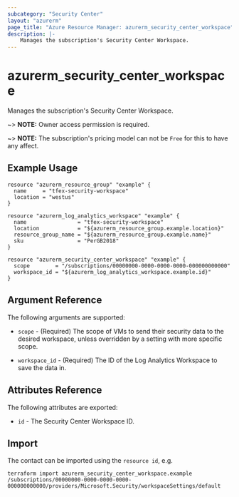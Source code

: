```yaml
---
subcategory: "Security Center"
layout: "azurerm"
page_title: "Azure Resource Manager: azurerm_security_center_workspace"
description: |-
    Manages the subscription's Security Center Workspace.
---
```


# azurerm_security_center_workspace

Manages the subscription's Security Center Workspace.

~> **NOTE:** Owner access permission is required.

~> **NOTE:** The subscription's pricing model can not be `Free` for this to have any affect.

## Example Usage

```hcl
resource "azurerm_resource_group" "example" {
  name     = "tfex-security-workspace"
  location = "westus"
}

resource "azurerm_log_analytics_workspace" "example" {
  name                = "tfex-security-workspace"
  location            = "${azurerm_resource_group.example.location}"
  resource_group_name = "${azurerm_resource_group.example.name}"
  sku                 = "PerGB2018"
}

resource "azurerm_security_center_workspace" "example" {
  scope        = "/subscriptions/00000000-0000-0000-0000-000000000000"
  workspace_id = "${azurerm_log_analytics_workspace.example.id}"
}
```

## Argument Reference

The following arguments are supported:

* `scope` - (Required) The scope of VMs to send their security data to the desired workspace, unless overridden by a setting with more specific scope.

* `workspace_id` - (Required) The ID of the Log Analytics Workspace to save the data in.

## Attributes Reference

The following attributes are exported:

* `id` - The Security Center Workspace ID.

## Import

The contact can be imported using the `resource id`, e.g.

```shell
terraform import azurerm_security_center_workspace.example /subscriptions/00000000-0000-0000-0000-000000000000/providers/Microsoft.Security/workspaceSettings/default
```
